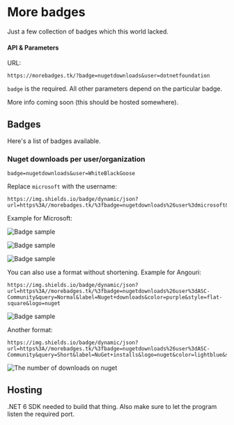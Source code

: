 # More badges

Just a few collection of badges which this world lacked.

#### API & Parameters

URL:
```
https://morebadges.tk/?badge=nugetdownloads&user=dotnetfoundation
```

`badge` is the required. All other parameters depend on the particular badge.

More info coming soon (this should be hosted somewhere).

## Badges

Here's a list of badges available.

### Nuget downloads per user/organization

`badge=nugetdownloads&user=WhiteBlackGoose`

Replace `microsoft` with the username:
```
https://img.shields.io/badge/dynamic/json?url=https%3A//morebadges.tk/%3fbadge=nugetdownloads%26user%3dmicrosoft&query=Short&label=Nuget+downloads&logo=nuget
```

Example for Microsoft:

![Badge sample](https://img.shields.io/badge/dynamic/json?url=https%3A//morebadges.tk/%3fbadge=nugetdownloads%26user%3dmicrosoft&query=Short&label=Nuget+downloads&color=lightblue)

![Badge sample](https://img.shields.io/badge/dynamic/json?url=https%3A//morebadges.tk/%3fbadge=nugetdownloads%26user%3dmicrosoft&query=Short&label=Nuget+downloads&color=purple&style=flat-square)

![Badge sample](https://img.shields.io/badge/dynamic/json?url=https%3A//morebadges.tk/%3fbadge=nugetdownloads%26user%3dmicrosoft&query=Short&label=Nuget+downloads&color=purple&style=flat-square&logo=nuget)

You can also use a format without shortening. Example for Angouri:

```
https://img.shields.io/badge/dynamic/json?url=https%3A//morebadges.tk/%3fbadge=nugetdownloads%26user%3dASC-Community&query=Normal&label=Nuget+downloads&color=purple&style=flat-square&logo=nuget
```

![Badge sample](https://img.shields.io/badge/dynamic/json?url=https%3A//morebadges.tk/%3fbadge=nugetdownloads%26user%3dASC-Community&query=Normal&label=Nuget+downloads&color=purple&style=flat-square&logo=nuget)

Another format:

```
https://img.shields.io/badge/dynamic/json?url=https%3A//morebadges.tk/%3fbadge=nugetdownloads%26user%3dASC-Community&query=Short&label=NuGet+installs&logo=nuget&color=lightblue&style=social
```
![The number of downloads on nuget](https://img.shields.io/badge/dynamic/json?url=https%3A//morebadges.tk/%3fbadge=nugetdownloads%26user%3dASC-Community&query=Short&label=NuGet+installs&logo=nuget&color=lightblue&style=social)

## Hosting

.NET 6 SDK needed to build that thing. Also make sure to let the program listen the required port.

